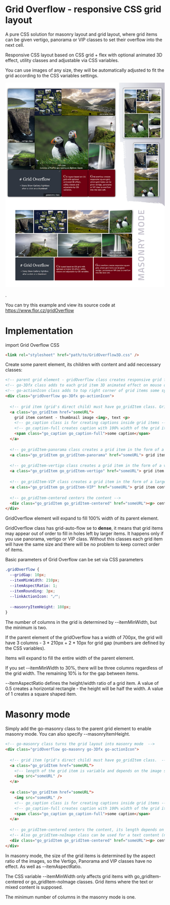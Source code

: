 # Grid Overflow - responsive CSS grid layout

A pure CSS solution for masonry layout and grid layout, where grid items can be given vertigo, pa­no­rama or VIP classes to set their over­flow into the next cell.

Responsive CSS layout based on CSS grid + flex with optional animated 3D effect, utility classes and adjustable via CSS variables.

You can use images of any size, they will be automatically adjusted to fit the grid according to the CSS variables settings.

![Grid Overflow example](https://raw.githubusercontent.com/Roman-Flossler/Grid-Overflow/main/gridOverflow.jpg)

.

You can try this example and view its source code at https://www.flor.cz/gridOverflow

# Implementation

import Grid Overflow CSS

```html
<link rel="stylesheet" href="path/to/GridOverflow3D.css" />
```

Create some parent element, its children with content and add neccessary classes:

```html
<!-- parent grid element - gridOverflow class creates responsive grid from grid's direct children (items) -->
<!-- go-3Dfx class adds to each grid item 3D animated effect on mouse over  -->
<!-- go-actionIcon class adds to top right corner of grid items some symbol, but only if grid item is <a> tag  -->
<div class="gridOverflow go-3Dfx go-actionIcon">

  <!-- grid item (grid's direct child) must have go_gridItem class. Grid element has square form by default. -->
  <a class="go_gridItem href="someURL">
    grid item content - thumbnail image <img>, text <p>
    <!-- go_caption class is for creating captions inside grid items -->
    <!-- go_caption-full creates caption with 100% width of the grid item -->
    <span class="go_caption go_caption-full">some caption</span>
  </a>

  <!-- go_gridItem-panorama class creates a grid item in the form of a horizontal rectangle (2x1 cells) -->
  <a class="go_gridItem go_gridItem-panorama" href="someURL"> grid item content - thumbnail image <img>, text <p> </a>

  <!-- go_gridItem-vertigo class creates a grid item in the form of a vertical rectangle (1x2 cells) -->
  <a class="go_gridItem go_gridItem-vertigo" href="someURL"> grid item content - thumbnail image <img>, text <p> </a>

  <!-- go_gridItem-VIP class creates a grid item in the form of a large square (2x2 cells) -->
  <a class="go_gridItem go_gridItem-VIP" href="someURL"> grid item content - thumbnail image <img>, text <p> </a>

  <!-- go_gridItem-centered centers the content -->
  <div class="go_gridItem go_gridItem-centered" href="someURL"><p> centered content - typically some text </p></div>
</div>
```

GridOverflow element will expand to fill 100% width of its parent element.

GridOverflow class has grid-auto-flow se to **dense**, it means that grid items may appear out of order to fill in holes left by larger items. It happens only if you use panorama, vertigo or VIP class. Without this classes each grid item will have the same size and there will be no problem to keep correct order of items.

Basic parameters of Grid Overflow can be set via CSS parameters

```css
.gridOverflow {
  --gridGap: 10px;
  --itemMinWidth: 210px;
  --itemAspectRatio: 1;
  --itemRounding: 3px;
  --linkActionIcon: "⤢";

  --masonryItemHeight: 180px;
}
```

The number of columns in the grid is determined by --itemMinWidth, but the minimum is two.

If the parent element of the gridOverflow has a width of 700px, the grid will have 3 columns - 3 \* 210px + 2 \* 10px for grid gap (numbers are defined by the CSS variables).

Items will expand to fill the entire width of the parent element.

If you set --itemMinWidth to 30%, there will be three columns regardless of the grid width. The remaining 10% is for the gap between items.

--itemAspectRatio defines the height/width ratio of a grid item. A value of 0.5 creates a horizontal rectangle - the height will be half the width. A value of 1 creates a square shaped item.

# Masonry mode

Simply add the go-masonry class to the parent grid element to enable masonry mode. You can also specify --masonryItemHeight.

```html
<!-- go-masonry class turns the grid layout into masonry mode  -->
<div class="gridOverflow go-masonry go-3Dfx go-actionIcon">

  <!-- grid item (grid's direct child) must have go_gridItem class.  -->
  <a class="go_gridItem href="someURL">
    <!-- length of the grid item is variable and depends on the image size, height depends on the --masonryItemHeight -->
    <img src="someURL" />
  </a>

  <a class="go_gridItem href="someURL">
    <img src="someURL" />
    <!-- go_caption class is for creating captions inside grid items -->
    <!-- go_caption-full creates caption with 100% width of the grid item -->
    <span class="go_caption go_caption-full">some caption</span>
  </a>

  <!-- go_gridItem-centered centers the content, its length depends on --itemMinWidth. -->
  <!-- Also go_gridItem-noImage class can be used for a text content (no centering)  -->
  <div class="go_gridItem go_gridItem-centered" href="someURL"><p> centered content - typically some text </p> </div>
</div>
```

In masonry mode, the size of the grid items is determined by the aspect ratio of the images, so the Vertigo, Panorama and VIP classes have no effect. As well as --itemAspectRatio.

The CSS variable --itemMinWidth only affects grid items with go_gridItem-centered or go_gridItem-noImage classes. Grid items where the text or mixed content is supposed.

The minimum number of columns in the masonry mode is one.
